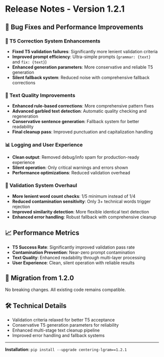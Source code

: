 # Release Notes - Version 1.2.1

## 🚀 Bug Fixes and Performance Improvements

### 🔧 T5 Correction System Enhancements
- **Fixed T5 validation failures**: Significantly more lenient validation criteria
- **Improved prompt efficiency**: Ultra-simple prompts (`grammar: {text}` and `fix: {text}`)
- **Enhanced generation parameters**: More conservative and reliable T5 generation
- **Silent fallback system**: Reduced noise with comprehensive fallback corrections

### 🧹 Text Quality Improvements
- **Enhanced rule-based corrections**: More comprehensive pattern fixes
- **Advanced garbled text detection**: Automatic quality checking and regeneration
- **Conservative sentence generation**: Fallback system for better readability
- **Final cleanup pass**: Improved punctuation and capitalization handling

### 📊 Logging and User Experience
- **Clean output**: Removed debug/info spam for production-ready experience
- **Silent operation**: Only critical warnings and errors shown
- **Performance optimizations**: Reduced validation overhead

### 🎯 Validation System Overhaul
- **More lenient word count checks**: 1/5 minimum instead of 1/4
- **Reduced contamination sensitivity**: Only 3+ technical words trigger rejection
- **Improved similarity detection**: More flexible identical text detection
- **Enhanced error handling**: Robust fallback with comprehensive cleanup

## 📈 Performance Metrics
- **T5 Success Rate**: Significantly improved validation pass rate
- **Contamination Prevention**: Near-zero prompt contamination
- **Text Quality**: Enhanced readability through multi-layer processing
- **User Experience**: Clean, silent operation with reliable results

## 🔄 Migration from 1.2.0
No breaking changes. All existing code remains compatible.

## 🛠️ Technical Details
- Validation criteria relaxed for better T5 acceptance
- Conservative T5 generation parameters for reliability
- Enhanced multi-stage text cleanup pipeline
- Improved error handling and fallback systems

---
**Installation**: `pip install --upgrade centering-lgram==1.2.1`